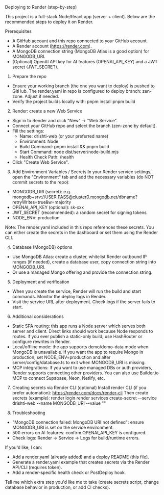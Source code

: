 Deploying to Render (step-by-step)

This project is a full-stack Node/React app (server + client). Below are the recommended steps to deploy it on Render.

Prerequisites
- A GitHub account and this repo connected to your GitHub account.
- A Render account (https://render.com).
- A MongoDB connection string (MongoDB Atlas is a good option) for MONGODB_URI.
- (Optional) OpenAI API key for AI features (OPENAI_API_KEY) and a JWT secret (JWT_SECRET).

1) Prepare the repo
- Ensure your working branch (the one you want to deploy) is pushed to GitHub. The render.yaml in repo is configured to deploy branch: zen-zone. Adjust if needed.
- Verify the project builds locally with:
  pnpm install
  pnpm build

2) Render: create a new Web Service
- Sign in to Render and click "New" → "Web Service".
- Connect your GitHub repo and select the branch (zen-zone by default).
- Fill the settings:
  - Name: drishti-web (or your preferred name)
  - Environment: Node
  - Build Command: pnpm install && pnpm build
  - Start Command: node dist/server/node-build.mjs
  - Health Check Path: /health
- Click "Create Web Service".

3) Add Environment Variables / Secrets
In your Render service settings, open the "Environment" tab and add the necessary variables (do NOT commit secrets to the repo):
- MONGODB_URI (secret): e.g. mongodb+srv://USER:PASS@cluster0.mongodb.net/dbname?retryWrites=true&w=majority
- OPENAI_API_KEY (optional): sk-xxx
- JWT_SECRET (recommended): a random secret for signing tokens
- NODE_ENV: production

Note: The render.yaml included in this repo references these secrets. You can either create the secrets in the dashboard or set them using the Render CLI.

4) Database (MongoDB) options
- Use MongoDB Atlas: create a cluster, whitelist Render outbound IP ranges (if needed), create a database user, copy connection string into MONGODB_URI.
- Or use a managed Mongo offering and provide the connection string.

5) Deployment and verification
- When you create the service, Render will run the build and start commands. Monitor the deploy logs in Render.
- Visit the service URL after deployment. Check logs if the server fails to start.

6) Additional considerations
- Static SPA routing: this app runs a Node server which serves both server and client. Direct links should work because Node responds to routes. If you ever publish a static-only build, use HashRouter or configure rewrites in Render.
- Local/offline mode: the app supports demo/demo-data mode when MongoDB is unavailable. If you want the app to require Mongo in production, set NODE_ENV=production and alter server/config/database.ts to exit when MONGODB_URI is missing.
- MCP integrations: If you want to use managed DBs or auth providers, Render supports connecting other providers. You can also use Builder.io MCP to connect Supabase, Neon, Netlify, etc.

7) Creating secrets via Render CLI (optional)
Install render CLI (if you prefer automation): https://render.com/docs/render-cli
Then create secrets (example):
  render login
  render services create-secret --service drishti-web --name MONGODB_URI --value "<your-connection-string>"

8) Troubleshooting
- "MongoDB connection failed: MongoDB URI not defined": ensure MONGODB_URI is set on the service environment.
- 500 errors on AI features: confirm OPENAI_API_KEY is configured.
- Check logs: Render → Service → Logs for build/runtime errors.

If you'd like, I can:
- Add a render.yaml (already added) and a deploy README (this file).
- Generate a render.yaml example that creates secrets via the Render API/CLI (requires token).
- Add a render-specific health check or PostDeploy hook.

Tell me which extra step you'd like me to take (create secrets script, change database behavior in production, or add CI checks).

